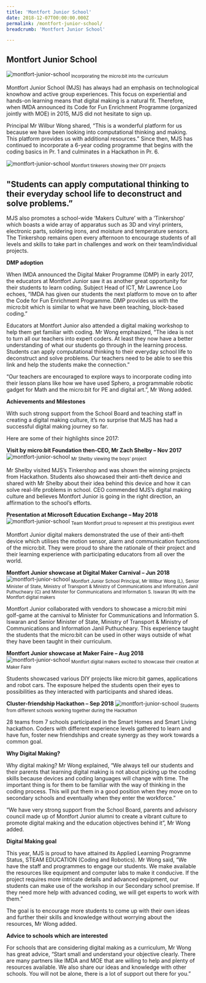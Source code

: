 ```yaml
---
title: 'Montfort Junior School'
date: 2018-12-07T00:00:00.000Z
permalink: /montfort-junior-school/
breadcrumb: 'Montfort Junior School'

---
```



## Montfort Junior School

![montfort-junior-school](/images/stories/features/montfort-junior-school/montfort-junior-school1.JPG)
<sub>Incorporating the micro:bit into the curriculum</sub>

Montfort Junior School (MJS) has always had an emphasis on technological knowhow and active group experiences. This focus on experiential and hands-on learning means that digital making is a natural fit. Therefore, when IMDA announced its Code for Fun Enrichment Programme (organized jointly with MOE) in 2015, MJS did not hesitate to sign up.

Principal Mr Wilbur Wong shared, “This is a wonderful platform for us because we have been looking into computational thinking and making. This platform provides us with additional resources.” Since then, MJS has continued to incorporate a 6-year coding programme that begins with the coding basics in Pr. 1 and culminates in a Hackathon in Pr. 6.

![montfort-junior-school](/images/stories/features/montfort-junior-school/montfort-junior-school2.JPG)
<sub>Montfort tinkerers showing their DIY projects</sub>

## "Students can apply computational thinking to their everyday school life to deconstruct and solve problems.”
MJS also promotes a school-wide ‘Makers Culture’ with a ‘Tinkershop’ which boasts a wide array of apparatus such as 3D and vinyl printers, electronic parts, soldering irons, and moisture and temperature sensors. The Tinkershop remains open every afternoon to encourage students of all levels and skills to take part in challenges and work on their team/individual projects. 

**DMP adoption**

When IMDA announced the Digital Maker Programme (DMP) in early 2017, the educators at Montfort Junior saw it as another great opportunity for their students to learn coding. Subject Head of ICT, Mr Lawrence Loo echoes, “IMDA has given our students the next platform to move on to after the Code for Fun Enrichment Programme. DMP provides us with the micro:bit which is similar to what we have been teaching, block-based coding.”

Educators at Montfort Junior also attended a digital making workshop to help them get familiar with coding. Mr Wong emphasized, “The idea is not to turn all our teachers into expert coders. At least they now have a better understanding of what our students go through in the learning process. Students can apply computational thinking to their everyday school life to deconstruct and solve problems. Our teachers need to be able to see this link and help the students make the connection.” 

“Our teachers are encouraged to explore ways to incorporate coding into their lesson plans like how we have used Sphero, a programmable
robotic gadget for Math and the micro:bit for PE and digital art.”, Mr Wong added.

**Achievements and Milestones**


With such strong support from the School Board and teaching staff in creating a digital making culture, it’s no surprise that MJS has had a successful digital making journey so far.

Here are some of their highlights since 2017:

**Visit by micro:bit Foundation then-CEO, Mr Zach Shelby – Nov 2017**
![montfort-junior-school](/images/stories/features/montfort-junior-school/montfort-junior-school3.JPG)
<sub>Mr Shelby viewing the boys’ project</sub>

Mr Shelby visited MJS’s Tinkershop and was shown the winning projects from Hackathon. Students also showcased their anti-theft device and shared with Mr Shelby about their idea behind this device and how it can solve real-life problems in school. CEO commended MJS’s digital making culture and believes Montfort Junior is going in the right direction, an affirmation to the school’s efforts.

**Presentation at Microsoft Education Exchange – May 2018**
![montfort-junior-school](/images/stories/features/montfort-junior-school/montfort-junior-school4.JPG)
<sub>Team Montfort proud to represent at this prestigious event</sub>

Montfort Junior digital makers demonstrated the use of their anti-theft device which utilises the motion sensor, alarm and communication functions of the micro:bit. They were proud to share the rationale of their project and their learning experience with participating educators from all over the world.

**Montfort Junior showcase at Digital Maker Carnival – Jun 2018**
![montfort-junior-school](/images/stories/features/montfort-junior-school/montfort-junior-school5.JPG)
<sub>Montfort Junior School Principal, Mr Wilbur Wong (L), Senior Minister of State, Ministry of Transport & Ministry of Communications and Information Janil Puthucheary (C) and Minister for Communications and Information S. Iswaran (R) with the Montfort digital makers</sub>

Montfort Junior collaborated with vendors to showcase a micro:bit mini golf-game at the carnival to Minister for Communications and Information S. Iswaran and Senior Minister of State, Ministry of Transport & Ministry of Communications and Information Janil Puthucheary. This experience taught the students that the micro:bit can be used in other ways outside of what they have been taught in their curriculum.

**Montfort Junior showcase at Maker Faire – Aug 2018**
![montfort-junior-school](/images/stories/features/montfort-junior-school/montfort-junior-school6.JPG)
<sub>Montfort digital makers excited to showcase their creation at Maker Faire</sub>

Students showcased various DIY projects like micro:bit games, applications and robot cars. The exposure helped the students open their eyes to possibilities as they interacted with participants and shared ideas.

**Cluster-friendship Hackathon – Sep 2018**
![montfort-junior-school](/images/stories/features/montfort-junior-school/montfort-junior-school7.JPG)
<sub>Students from different schools working together during the Hackathon</sub>

28 teams from 7 schools participated in the Smart Homes and Smart Living hackathon. Coders with different experience levels gathered to learn and have fun, foster new friendships and create synergy as they work towards a common goal.


**Why Digital Making?**

Why digital making? Mr Wong explained, “We always tell our students and their parents that learning digital making is not about picking up the coding skills because devices and coding languages will change with time. The important thing is for them to be familiar with the way of thinking in the coding process. This will put them in a good position when they move on to secondary schools and eventually when they enter the workforce.” 

“We have very strong support from the School Board, parents and advisory council made up of Montfort Junior alumni to create a vibrant culture to promote digital making and the education objectives behind it”, Mr Wong added.


**Digital Making goal**

This year, MJS is proud to have attained its Applied Learning Programme Status, STEAM EDUCATION (Coding and Robotics). Mr Wong said, “We have the staff and programmes to engage our students. We make available the resources like equipment and computer labs to make it conducive. If the project requires more intricate details and advanced equipment, our students can make use of the workshop in our Secondary school premise. If they need more help with advanced coding, we will get experts to work with them.”

The goal is to encourage more students to come up with their own ideas and further their skills and knowledge without worrying about the resources, Mr Wong added.


**Advice to schools which are interested**


For schools that are considering digital making as a curriculum, Mr Wong has great advice, “Start small and understand your objective clearly. There are many partners like IMDA and MOE that are willing to help and plenty of resources available. We also share our ideas and knowledge with other schools. You will not be alone, there is a lot of support out there for you.”

 
